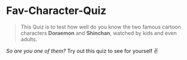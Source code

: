 # Fav-Character-Quiz
>This Quiz is to test how well do you know the two famous cartoon characters **Doraemon** and **Shinchan**, watched by kids and even adults.  

*So are you one of them?*
Try out this quiz to see for yourself :v:

